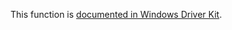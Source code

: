 This function is [documented in Windows Driver Kit](https://learn.microsoft.com/en-us/windows-hardware/drivers/ddi/ntddk/nf-ntddk-rtlenumerategenerictablelikeadirectory).
